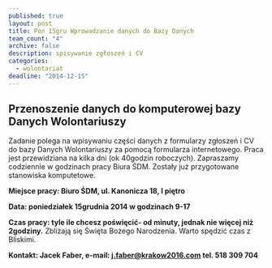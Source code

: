 ```yaml
---
published: true
layout: post
title: Pon 15gru Wprowadzanie danych do Bazy Danych
team_count: "4"
archive: false
description: spisywanie zgłoszeń i CV
categories: 
  - wolontariat
deadline: "2014-12-15"
---
```


## Przenoszenie danych do komputerowej bazy Danych Wolontariuszy

Zadanie polega na wpisywaniu części danych z formularzy zgłoszeń i CV do bazy Danych Wolontariuszy za pomocą formularza internetowego. Praca jest przewidziana na kilka dni (ok 40godzin roboczych). 
Zapraszamy codziennie w godzinach pracy Biura ŚDM.
Zostały już przygotowane stanowiska komputetowe.


**Miejsce pracy: Biuro ŚDM, ul. Kanonicza 18, I piętro**

**Data: poniedziałek 15grudnia 2014 w godzinach 9-17**

**Czas pracy: tyle ile chcesz poświęcić- od minuty, jednak nie więcej niż 2godziny.** Zbliżają się Święta Bożego Narodzenia. Warto spędzić czas z Bliskimi.

**Kontakt: Jacek Faber, e-mail: j.faber@krakow2016.com   tel. 518 309 704**